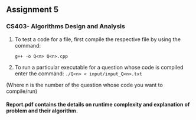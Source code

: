 ## Assignment 5
### CS403- Algorithms Design and Analysis

1. To test a code for a file, first compile the respective file by using the command:
	
	``g++ -o Q<n> Q<n>.cpp``

2. To run a particular executable for a question whose code is compiled enter the command:
	``./Q<n> < input/input_Q<n>.txt``

(Where n is the number of the question whose code you want to compile/run)
	

#### Report.pdf contains the details on runtime complexity and explanation of problem and their algorithm.
